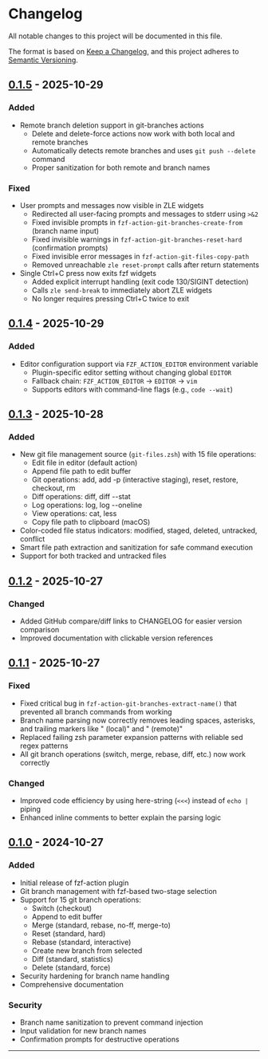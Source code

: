 # Changelog

<!-- markdownlint-configure-file { "MD024": { "siblings_only": true } } -->
<!-- markdownlint-disable MD013 -->

All notable changes to this project will be documented in this file.

The format is based on [Keep a Changelog](https://keepachangelog.com/en/1.0.0/),
and this project adheres to [Semantic Versioning](https://semver.org/spec/v2.0.0.html).

## [0.1.5] - 2025-10-29

### Added

- Remote branch deletion support in git-branches actions
  - Delete and delete-force actions now work with both local and remote branches
  - Automatically detects remote branches and uses `git push --delete` command
  - Proper sanitization for both remote and branch names

### Fixed

- User prompts and messages now visible in ZLE widgets
  - Redirected all user-facing prompts and messages to stderr using `>&2`
  - Fixed invisible prompts in `fzf-action-git-branches-create-from` (branch name input)
  - Fixed invisible warnings in `fzf-action-git-branches-reset-hard` (confirmation prompts)
  - Fixed invisible error messages in `fzf-action-git-files-copy-path`
  - Removed unreachable `zle reset-prompt` calls after return statements
- Single Ctrl+C press now exits fzf widgets
  - Added explicit interrupt handling (exit code 130/SIGINT detection)
  - Calls `zle send-break` to immediately abort ZLE widgets
  - No longer requires pressing Ctrl+C twice to exit

## [0.1.4] - 2025-10-29

### Added

- Editor configuration support via `FZF_ACTION_EDITOR` environment variable
  - Plugin-specific editor setting without changing global `EDITOR`
  - Fallback chain: `FZF_ACTION_EDITOR` → `EDITOR` → `vim`
  - Supports editors with command-line flags (e.g., `code --wait`)

## [0.1.3] - 2025-10-28

### Added

- New git file management source (`git-files.zsh`) with 15 file operations:
  - Edit file in editor (default action)
  - Append file path to edit buffer
  - Git operations: add, add -p (interactive staging), reset, restore, checkout, rm
  - Diff operations: diff, diff --stat
  - Log operations: log, log --oneline
  - View operations: cat, less
  - Copy file path to clipboard (macOS)
- Color-coded file status indicators: modified, staged, deleted, untracked, conflict
- Smart file path extraction and sanitization for safe command execution
- Support for both tracked and untracked files

## [0.1.2] - 2025-10-27

### Changed

- Added GitHub compare/diff links to CHANGELOG for easier version comparison
- Improved documentation with clickable version references

## [0.1.1] - 2025-10-27

### Fixed

- Fixed critical bug in `fzf-action-git-branches-extract-name()` that prevented all branch commands from working
- Branch name parsing now correctly removes leading spaces, asterisks, and trailing markers like " (local)" and " (remote)"
- Replaced failing zsh parameter expansion patterns with reliable sed regex patterns
- All git branch operations (switch, merge, rebase, diff, etc.) now work correctly

### Changed

- Improved code efficiency by using here-string (`<<<`) instead of `echo |` piping
- Enhanced inline comments to better explain the parsing logic

## [0.1.0] - 2024-10-27

### Added

- Initial release of fzf-action plugin
- Git branch management with fzf-based two-stage selection
- Support for 15 git branch operations:
  - Switch (checkout)
  - Append to edit buffer
  - Merge (standard, rebase, no-ff, merge-to)
  - Reset (standard, hard)
  - Rebase (standard, interactive)
  - Create new branch from selected
  - Diff (standard, statistics)
  - Delete (standard, force)
- Security hardening for branch name handling
- Comprehensive documentation

### Security

- Branch name sanitization to prevent command injection
- Input validation for new branch names
- Confirmation prompts for destructive operations

---

[0.1.5]: https://github.com/byplayer/fzf-action/compare/v0.1.4...v0.1.5
[0.1.4]: https://github.com/byplayer/fzf-action/compare/v0.1.3...v0.1.4
[0.1.3]: https://github.com/byplayer/fzf-action/compare/v0.1.2...v0.1.3
[0.1.2]: https://github.com/byplayer/fzf-action/compare/v0.1.1...v0.1.2
[0.1.1]: https://github.com/byplayer/fzf-action/compare/v0.1.0...v0.1.1
[0.1.0]: https://github.com/byplayer/fzf-action/releases/tag/v0.1.0
